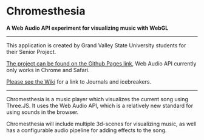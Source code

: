 Chromesthesia
===========
**A Web Audio API experiment for visualizing music with WebGL**

 *** 
This application is created by Grand Valley State University students for their Senior Project.

[The project can be found on the Github Pages link](http://mattshrider.github.io/Chromesthesia/), Web Audio API currently only works in Chrome and Safari.

[Please see the Wiki](https://github.com/MattShrider/WebGL-Music/wiki) for a link to Journals and icebreakers.

***

Chromesthesia is a music player which visualizes the current song using Three.JS.  It uses the Web Audio API, which is 
a relatively new standard for using sounds in the browser.

Chromesthesia will include multiple 3d-scenes for visualizing music, as well has a configurable audio pipeline for 
adding effects to the song.
